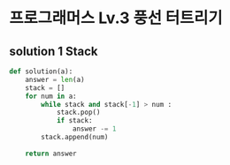 # 프로그래머스 Lv.3 풍선 터트리기

## solution 1 Stack

```python
def solution(a):
    answer = len(a)
    stack = []
    for num in a:
        while stack and stack[-1] > num :
            stack.pop()
            if stack:
                answer -= 1 
        stack.append(num)
            
    return answer
```